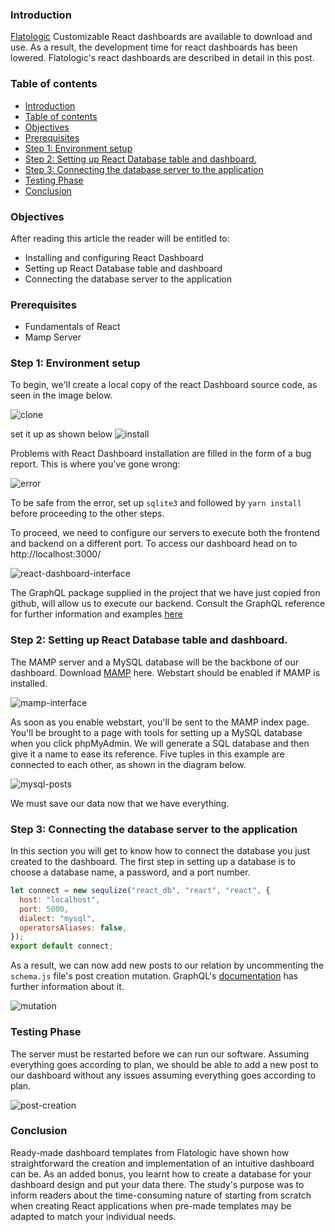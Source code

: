 ### Introduction
[Flatologic](https://flatlogic.com/) Customizable React dashboards are available to download and use. As a result, the development time for react dashboards has been lowered. Flatologic's react dashboards are described in detail in this post.

### Table of contents

- [Introduction](#introduction)
- [Table of contents](#table-of-contents)
- [Objectives](#objectives)
- [Prerequisites](#prerequisites)
- [Step 1: Environment setup](#step-1-environment-setup)
- [Step 2: Setting up React Database table and dashboard.](#step-2-setting-up-react-database-table-and-dashboard)
- [Step 3: Connecting the database server to the application](#step-3-connecting-the-database-server-to-the-application)
- [Testing Phase](#testing-phase)
- [Conclusion](#conclusion)

### Objectives

After reading this article the reader will be entitled to:

- Installing and configuring React Dashboard
- Setting up React Database table and dashboard
- Connecting the database server to the application

### Prerequisites

- Fundamentals of React
- Mamp Server

### Step 1: Environment setup

To begin, we'll create a local copy of the react Dashboard source code, as seen in the image below.

![clone](/engineering-education/tree/creating-dashboards-in-react-using-react-dashboards/clone.jpg)

set it up as shown below
![install](/engineering-education/tree/creating-dashboards-in-react-using-react-dashboards/install.jpg)

Problems with React Dashboard installation are filled in the form of a bug report. This is where you've gone wrong:

![error](/engineering-education/tree/creating-dashboards-in-react-using-react-dashboards/error.jpg)

To be safe from the error, set up `sqlite3` and followed by `yarn install` before proceeding to the other steps.

To proceed, we need to configure our servers to execute both the frontend and backend on a different port. To access our dashboard head on to http://localhost:3000/

![react-dashboard-interface](/engineering-education/tree/creating-dashboards-in-react-using-react-dashboards/react-dashboard-interface.png)

The GraphQL package supplied in the project that we have just copied fron github, will allow us to execute our backend. Consult the GraphQL reference for further information and examples [here](https://graphql.org/)

### Step 2: Setting up React Database table and dashboard.

The MAMP server and a MySQL database will be the backbone of our dashboard. Download [MAMP](https://mamp.info/en/downloads/) here. Webstart should be enabled if MAMP is installed.

![mamp-interface](/engineering-education/tree/creating-dashboards-in-react-using-react-dashboards/mamp-interface.png)

As soon as you enable webstart, you'll be sent to the MAMP index page. You'll be brought to a page with tools for setting up a MySQL database when you click phpMyAdmin. We will generate a SQL database and then give it a name to ease its reference. Five tuples in this example are connected to each other, as shown in the diagram below.

![mysql-posts](/engineering-education/tree/creating-dashboards-in-react-using-react-dashboards/mysql-posts.png)

We must save our data now that we have everything.

### Step 3: Connecting the database server to the application

In this section you will get to know how to connect the database you just created to the dashboard.
The first step in setting up a database is to choose a database name, a password, and a port number.

```javascript
let connect = new sequlize("react_db", "react", "react", {
  host: "localhost",
  port: 5000,
  dialect: "mysql",
  operatorsAliases: false,
});
export default connect;
```

As a result, we can now add new posts to our relation by uncommenting the `schema.js` file's post creation mutation. GraphQL's [documentation](https://graphql.org/) has further information about it.

![mutation](/engineering-education/tree/creating-dashboards-in-react-using-react-dashboards/mutation.jpg)

### Testing Phase

The server must be restarted before we can run our software. Assuming everything goes according to plan, we should be able to add a new post to our dashboard without any issues assuming everything goes according to plan.

![post-creation](/engineering-education/tree/creating-dashboards-in-react-using-react-dashboards/post-creation.png)

### Conclusion

Ready-made dashboard templates from Flatologic have shown how straightforward the creation and implementation of an intuitive dashboard can be. As an added bonus, you learnt how to create a database for your dashboard design and put your data there. The study's purpose was to inform readers about the time-consuming nature of starting from scratch when creating React applications when pre-made templates may be adapted to match your individual needs.
